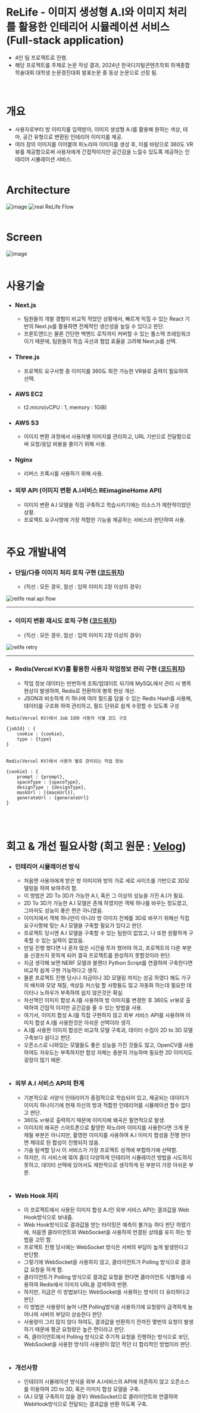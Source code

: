# ReLife - 이미지 생성형 A.I와 이미지 처리를 활용한 인테리어 시뮬레이션 서비스 (Full-stack application)

* 4인 팀 프로젝트로 진행.
* 해당 프로젝트를 주제로 논문 작성 결과, 2024년 한국디지털콘텐츠학회 하계종합학술대회 대학생 논문경진대회 발표논문 중 동상 논문으로 선정 됨.
<br><br><br>

# 개요

* 사용자로부터 방 이미지를 입력받아, 이미지 생성형 A.I를 활용해 원하는 색상, 테마, 공간 유형으로 변환된 인테리어 이미지를 제공.
* 여러 장의 이미지를 이어붙여 파노라마 이미지를 생성 후, 이를 바탕으로 360도 VR 뷰를 제공함으로써 사용자에게 간접적이지만 공간감을 느낄수 있도록 제공하는 인테리어 시뮬레이션 서비스.
<br><br>

# Architecture

![image](https://github.com/user-attachments/assets/d87800f2-8df6-4512-9da0-579f7ec79ed8)
![real ReLife Flow](https://github.com/user-attachments/assets/3754fcc4-1024-43e1-911b-976e3a2fadde)
<br><br>

# Screen

![image](https://github.com/user-attachments/assets/24fe399d-2b4c-414b-aa32-c604a8304fbd)
<br><br>

# 사용기술

* ### Next.js
  * 팀원들의 개발 경험이 비교적 적었던 상황에서, 빠르게 익힐 수 있는 React 기반의 Next.js를 활용하면 전체적인 생산성을 높일 수 있다고 판단.
  * 프론트엔드는 물론 간단한 백엔드 로직까지 커버할 수 있는 풀스택 프레임워크이기 때문에, 팀원들의 학습 곡선과 협업 효율을 고려해 Next.js를 선택.
 
* ### Three.js
  * 프로젝트 요구사항 중 이미지를  360도 회전 가능한 VR뷰로 출력이 필요하여 선택.
 
* ### AWS EC2
  *  t2.micro(vCPU : 1, memory : 1GiB)
 
* ### AWS S3
  * 이미지 변환 과정에서 사용자별 이미지를 관리하고, URL 기반으로 전달함으로써 요청/응답 비용을 줄이기 위해 사용.

* ### Nginx
  * 리버스 프록시를 사용하기 위해 사용.
 
* ### 외부 API (이미지 변환 A.I서비스 REimagineHome API)
  * 이미지 변환 A.I 모델을 직접 구축하고 학습시키기에는 리소스가 제한적이었던 상황.
  * 프로젝트 요구사항에 가장 적합한 기능을 제공하는 서비스라 판단하여 사용.
<br><br>

# 주요 개발내역

* ### 단일/다중 이미지 처리 로직 구현 ([코드위치](https://github.com/yangsp31/ReLife-Next.js/tree/master/src/app/api))
  * (직선 : 모든 경우, 점선 : 입력 이미지 2장 이상의 경우)

![relife real api flow](https://github.com/user-attachments/assets/8c36af1d-5378-4cc8-a5ca-2eb0f68a04fe)

----

* ### 이미지 변환 재시도 로직 구현 ([코드위치](https://github.com/yangsp31/ReLife-Next.js/blob/master/src/app/api/retry/route.js))
  * (직선 : 모든 경우, 점선 : 입력 이미지 2장 이상의 경우)
 
![relife retry](https://github.com/user-attachments/assets/f995c1ca-4e08-492f-8377-952fd144d748)

----

* ### Redis(Vercel KV)를 활용한 사용자 작업정보 관리 구현 ([코드위치](https://github.com/yangsp31/ReLife-Next.js/blob/master/src/app/api/function/kvRedis.js))
  * 작업 정보 데이터는 빈번하게 조회/업데이트 되기에 MySQL에서 관리 시 병목 현상이 발생하여, Redis로 전환하여 병목 현상 개선.
  * JSON과 비슷하게 키 하나에 여러 필드를 담을 수 있는 Redis Hash를 사용해, 데이터를 구조화 하여 관리하고, 필드 단위로 쉽게 수정할 수 있도록 구성
 
```
Redis(Vercel KV)에서 Job Id와 사용자 식별 코드 구조

{jobId} : {
    cookie : {cookie},
    type : {type}
}


Redis(Vercel KV)에서 사용자 별로 관리되는 작업 정보

{cookie} : {
    prompt : {prompt},
    spaceType : {spaceType},
    designType : {designType},
    maskUrl : [{maskUrl}],
    generateUrl : {generateUrl}
}
```
<br><br>

# 회고 & 개선 필요사항 (회고 원문 : [Velog](https://velog.io/@yang_seongp31/ReLife-Next.js))

* ### 인테리어 시뮬레이션 방식
  * 처음엔 사용자에게 받은 방 이미지와 방의 가로 세로 사이즈를 기반으로 3D모델링을 하여 보여주려 함.
  * 이 방법은 2D To 3D가 가능한 A.I, 혹은 그 이상의 성능을 가진 A.I가 필요.
  * 2D To 3D가 가능한 A.I 모델은 존재 하였지만 객체 하나를 바꾸는 정도였고, 그마저도 성능이 좋은 편은 아니였음.
  * 이미지에서 객체 하나만이 아니라 방 이미지 전체를 3D로 바꾸기 위해선 직접 요구사항에 맞는 A.I 모델을 구축할 필요가 있다고 판단.
  * 프로젝트 당시엔 A.I 모델을 구축할 수 있는 팀원이 없었고, 나 또한 원활하게 구축할 수 있는 실력이 없었음.
  * 만일 진행 했다면 나 혼자 많은 시간을 투자 했어야 하고, 프로젝트의 다른 부분을 신경쓰지 못하게 되어 결국 프로젝트를 완성하지 못할것이라 판단.
  * 지금 생각해 보면 NERF 모델과 블랜더 Python Script를 연결하여 구축한다면 비교적 쉽게 구현 가능하다고 생각.
  * 물론 프로젝트 진행 당시나 지금이나 3D 모델링 까지는 성공 하였다 해도 가구의 배치와 모양 재질, 색상등 커스텀 할 사항들도 많고 자동화 하는데 필요한 데이터나 노하우가 부족하여 쉽지 않은것은 확실.
  * 차선책인 이미지 합성 A.I를 사용하여 방 이미지를 변경한 후 360도 vr뷰로 출력하여 간접적 이지만 공간감을 줄 수 있는 방법을 사용.
  * 여기서, 이미지 합성 A.I를 직접 구현하지 않고 외부 서비스 API를 사용하며 이미지 합성 A.I를 사용한것은 아쉬운 선택이라 생각.
  * A.I를 사용한 이미지 합성은 비교적 모델 구축과, 데이터 수집이 2D to 3D 모델 구축보다 쉽다고 판단.
  * 오픈소스로 나와있는 모델들도 좋은 성능을 가진 것들도 많고, OpenCV를 사용하여도 자유도는 부족하지만 합성 자체는 충분히 가능하며 필요한 2D 이미지도 굉장이 많기 때문.
<br><br>

* ### 외부 A.I 서비스 API의 한계
  * 기본적으로 서양식 인테리어가 중점적으로 학습되어 있고, 제공되는 데이터가 이미지 하나이기에 현재 자신의 방과 적합한 인테리어를 시뮬레이션 할수 없다고 판단.
  * 360도 vr뷰로 출력하기 때문에 이미지에 왜곡은 필연적으로 발생.
  * 이미지의 왜곡은 스마트폰으로 촬영한 파노라마 이미지를 사용한다면 크게 문제될 부분은 아니지만, 촬영한 이미지를 사용하여 A.I 이미지 합성을 진행 한다면 제대로 된 합성이 진행되지 않음.
  * 기술 탐색할 당시 이 서비스가 가장 프로젝트 성격에 부합하기에 선택함.
  * 하지만, 이 서비스에 묶여 좀더 다양하게 인테리어 시뮬레이션 방법을 시도하지 못하고, 데이터 선택에 있어서도 제한적으로 생각하게 된 부분이 가장 아쉬운 부분.
<br><br>

* ### Web Hook 처리
  * 이 프로젝트에서 사용된 이미지 합성 A.I인 외부 서비스 API는 결과값을 Web Hook방식으로 보내줌.
  * Web Hook방식으로 결과값을 받는 타이밍은 예측이 불가능 하다 판단 하였기에, 처음엔 클라이언트와 WebSocket을 사용하여 연결된 상태를 유지 하는 방법을 고민 함.
  * 프로젝트 진행 당시에는 WebSocket 방식은 서버의 부담이 높게 발생한다고 판단함.
  * 그렇기에 WebSocket을 사용하지 않고, 클라이언트가 Polling 방식으로 결과값 요청을 하게 함.
  * 클라이언트가 Polling 방식으로 결과값 요청을 한다면 클라이언트 식별자를 사용하여 Redis에서 이미지 URL을 검색하여 반환.
  * 하지만, 지금은 이 방법보다는 WebSocket을 사용하는 방식이 더 유리하다고 판단.
  * 이 방법은 사용량이 늘어 나면 Polling방식을 사용하기에 요청량이 급격하게 늘어나여 서버의 부담이 상승한다 판단.
  * 사용량이 그리 많지 않다 하여도, 결과값을 반환하기 전까진 몇번의 요청이 발생하기 때문에 평균 요청량은 높은 편이라고 판단.
  * 즉, 클라이언트에서 Polling 방식으로 주기적 요청을 진행하는 방식으로 보단, WebSocket을 사용한 방식이 사용량이 많던 적던 더 합리적인 방법이라 판단.
<br><br>

* ### 개선사항
  * 인테리어 시뮬레이션 방식을 외부 A.I서비스의 API에 의존하지 않고 오픈소스를 이용하여 2D to 3D, 혹은 이미지 합성 모델을 구축.
  * (A.I 모델 구축하지 않을 경우) WebSocket으로 클라이언트와 연결하여 WebHook방식으로 전달되는 결과값을 반환 하도록 구축.




